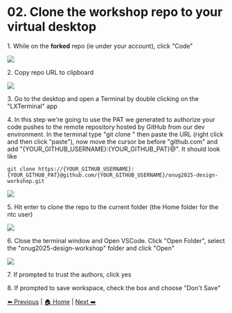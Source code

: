 # 02. Clone the workshop repo to your virtual desktop


1\. While on the **forked** repo (ie under your account), click "Code"

![](https://ajeuwbhvhr.cloudimg.io/https://colony-recorder.s3.amazonaws.com/files/2025-05-21/4b3cbea9-9271-42da-8d14-fa05b83b6bfb/File.jpeg?tl_px=423,0&br_px=1800,769&force_format=jpeg&q=100&width=1120.0&wat=1&wat_opacity=1&wat_gravity=northwest&wat_url=https://colony-recorder.s3.amazonaws.com/images/watermarks/FB923C_standard.png&wat_pad=574,248)


2\. Copy repo URL to clipboard

![](https://ajeuwbhvhr.cloudimg.io/https://colony-recorder.s3.amazonaws.com/files/2025-05-21/7b6cf5ea-3f26-4e06-aab5-4327921d0598/File.jpeg?tl_px=423,138&br_px=1800,907&force_format=jpeg&q=100&width=1120.0&wat=1&wat_opacity=1&wat_gravity=northwest&wat_url=https://colony-recorder.s3.amazonaws.com/images/watermarks/FB923C_standard.png&wat_pad=556,276)

3\. Go to the desktop and open a Terminal by double clicking on the "LXTerminal" app


4\. In this step we're going to use the PAT we generated to authorize your code pushes to the remote repository hosted by GitHub from our dev environment. In the terminal type "git clone " then paste the URL (right click and then click "paste"), now move the cursor be before "github.com" and add "{YOUR_GITHUB_USERNAME}:{YOUR_GITHUB_PAT}@". It should look like 

```
git clone https://{YOUR_GITHUB_USERNAME}:{YOUR_GITHUB_PAT}@github.com/{YOUR_GITHUB_USERNAME}/onug2025-design-workshop.git
```

![](https://ajeuwbhvhr.cloudimg.io/https://colony-recorder.s3.amazonaws.com/files/2025-05-21/db0b9c24-e855-46d5-b676-ac92cbe33e0b/File.jpeg?tl_px=0,0&br_px=1800,1006&force_format=jpeg&q=100&width=1120.0)


5\. Hit enter to clone the repo to the current folder (the Home folder for the ntc user)

![](https://ajeuwbhvhr.cloudimg.io/https://colony-recorder.s3.amazonaws.com/files/2025-05-21/1dc58c49-a2e2-4968-97cd-a4110791959b/File.jpeg?tl_px=0,0&br_px=1800,1006&force_format=jpeg&q=100&width=1120.0)


6\. Close the terminal window and Open VSCode. Click "Open Folder", select the "onug2025-design-workshop" folder and click "Open"

![](https://ajeuwbhvhr.cloudimg.io/https://colony-recorder.s3.amazonaws.com/files/2025-05-21/58cd908e-327d-4fc2-bc83-0246d126b0c8/File.jpeg?tl_px=0,0&br_px=1800,1006&force_format=jpeg&q=100&width=1120.0)


7\. If prompted to trust the authors, click yes


8\. If prompted to save workspace, check the box and choose "Don't Save"

[⬅️ Previous](./01.fork_the_workshop_repo_to_your_github_account.md) | [🏠 Home](index.md) | [Next ➡️](./03.start_nautobot.md)
